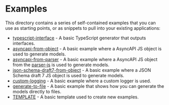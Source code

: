 # Examples

This directory contains a series of self-contained examples that you can use as starting points, or as snippets to pull into your existing applications:

- [typescript-interface](./typescript-interface) - A basic TypeScript generator that outputs interfaces.
- [asyncapi-from-object](./asyncapi-from-object) - A basic example where a AsyncAPI JS object is used to generate models.
- [asyncapi-from-parser](./asyncapi-from-parser) - A basic example where a AsyncAPI JS object from the [parser-js](https://github.com/asyncapi/parser-js) is used to generate models.
- [json-schema-draft7-from-object](./json-schema-draft7-from-object) - A basic example where a JSON Schema draft 7 JS object is used to generate models.
- [custom-logging](./custom-logging) - A basic example where a custom logger is used.
- [generate-to-file](./generate-to-file) - A basic example that shows how you can generate the models directly to files.
- [TEMPLATE](./TEMPLATE) - A basic template used to create new examples.

